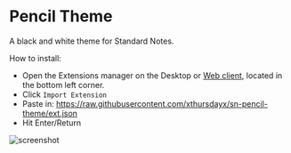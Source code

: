# Pencil Theme

A black and white theme for Standard Notes.

How to install:

- Open the Extensions manager on the Desktop or [Web client](https://app.standardnotes.org), located in the bottom left corner.
- Click `Import Extension`
- Paste in: <https://raw.githubusercontent.com/xthursdayx/sn-pencil-theme/ext.json>
- Hit Enter/Return

![screenshot](https://raw.githubusercontent.com/xthursdayx/sn-less-distraction/master/screenshot.png)
